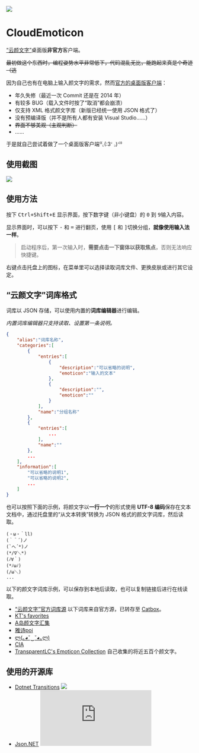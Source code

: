 ﻿![](https://ae01.alicdn.com/kf/Hb198cd0b3630451881c7238dab6f5499S.jpg)

# CloudEmoticon

[“云颜文字”](https://emoticon.moe)桌面版**非官方**客户端。

~~最初做这个东西时，编程姿势水平非常低下，代码混乱无比，能跑起来真是个奇迹（逃~~

因为自己也有在电脑上输入颜文字的需求，然而[官方的桌面版客户端](https://github.com/labs7in0/cloudemoji_win)：
* 年久失修（最近一次 Commit 还是在 2014 年）
* 有较多 BUG（载入文件时按了“取消”都会崩溃）
* 仅支持 XML 格式颜文字库（新版已经统一使用 JSON 格式了）
* 没有预编译版（并不是所有人都有安装 Visual Studio……）
* ~~界面不够美观（主观判断）~~
* ……

于是就自己尝试着做了一个桌面版客户端⁽⁽꜀(:3꜂ ꜆)꜄⁾⁾

## 使用截图

![](https://ae01.alicdn.com/kf/Udb8e6ddf2abb45edbd4753d587e057c4q.gif)

## 使用方法

按下 <kbd>Ctrl+Shift+E</kbd> 显示界面，按下数字键（非小键盘）的 <kbd>0</kbd> 到 <kbd>9</kbd>输入内容。

显示界面时，可以按下 <kbd>-</kbd> 和 <kbd>=</kbd> 进行翻页，使用 <kbd>[</kbd> 和 <kbd>]</kbd>切换分组，**就像使用输入法一样**。

> 启动程序后，第一次输入时，**需要点击一下窗体以获取焦点**，否则无法响应快捷键。

右键点击托盘上的图标，在菜单里可以选择读取词库文件、更换皮肤或进行其它设定。

## “云颜文字”词库格式

词库以 JSON 存储，可以使用内置的**词库编辑器**进行编辑。

*内置词库编辑器只支持读取、设置第一条说明。*

``` json
{
    "alias":"词库名称",
    "categories":[
        {
            "entries":[
                {
                    "description":"可以省略的说明",
                    "emoticon":"输入的文本"
                },
                {
                    "description":"",
                    "emoticon":""
                }
            ],
            "name":"分组名称"
        },
        {
            "entries":[
                ...
            ],
            "name":""
        },
        ...
    ],
    "information":[
        "可以省略的说明1",
        "可以省略的说明2",
        ...
    ]
}
```

也可以按照下面的示例，将颜文字以**一行一个**的形式使用 **UTF-8 编码**保存在文本文档中，通过托盘里的“从文本转换”转换为 JSON 格式的颜文字词库，然后读取。

```plain
(・ω・｀ll)
(｀＾´)ノ
(`へ´*)ノ
(*/∇＼*)
(ﾉ∀｀)
(*ﾉωﾉ)
(/ω＼)
...
```

以下的颜文字词库示例，可以保存到本地后读取，也可以复制链接后进行在线读取。

* [“云颜文字”官方词库源](https://emoticon.moe/store) 以下词库来自官方源，已转存至 [Catbox](https://catbox.moe)。
* [KT's favorites](https://files.catbox.moe/ckkp9j.json)
* [A岛颜文字汇集](https://files.catbox.moe/6p6rb2.json)
* [雅诗poi](https://files.catbox.moe/2ykcz0.json)
* [ლ(｡◕ˇ‿ˇ◕｡ლ)](https://files.catbox.moe/u5x8c8.json)
* [CIA](https://files.catbox.moe/gv0spm.json)
* [TransparentLC's Emoticon Collection](https://raw.githubusercontent.com/TransparentLC/CloudEmoticon/master/TransparentLC's%20Emoticon%20Collection.json) 自己收集的将近五百个颜文字。

## 使用的开源库

* [Dotnet Transitions](https://github.com/UweKeim/dot-net-transitions) ![](https://img.shields.io/github/stars/UweKeim/dot-net-transitions?style=social)
* [Json.NET](https://github.com/JamesNK/Newtonsoft.Json) ![](https://img.shields.io/github/stars/JamesNK/Newtonsoft.Json?style=social)